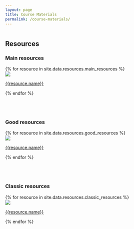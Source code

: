 ```yaml
---
layout: page
title: Course Materials
permalink: /course-materials/
---
```


<div style="width:100%; float: left">
    <div class="resource-pic-gallary">
        <h2>Resources</h2>
        <h3>Main resources</h3>
        {% for resource in site.data.resources.main_resources %}
        <div class="resource--image-cover-container">
            <img src="{{ resource.pic | prepend: site.baseurl }}" class="resource--image-cover">
            <p><a href="{{resource.address}}">{{resource.name}}</a></p>
        </div>
        {% endfor %}
        <br><br>
        <br><br>
        <h3>Good resources</h3>
        {% for resource in site.data.resources.good_resources %}
        <div class="resource--image-cover-container">
            <img src="{{ resource.pic | prepend: site.baseurl }}" class="resource--image-cover">
            <p><a href="{{resource.address}}">{{resource.name}}</a></p>
        </div>
        {% endfor %}
        <br><br>
        <br><br>
        <h3>Classic resources</h3>
        {% for resource in site.data.resources.classic_resources %}
        <div class="resource--image-cover-container">
            <img src="{{ resource.pic | prepend: site.baseurl }}" class="resource--image-cover">
            <p><a href="{{resource.address}}">{{resource.name}}</a></p>
        </div>
        {% endfor %}
    </div>
</div>